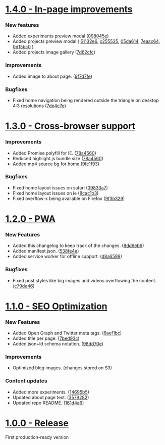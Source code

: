 # [1.4.0 - In-page improvements](https://github.com/datyayu/new-datyayu.xyz/tree/1.4.0)

### New features
- Added experiments preview modal ([098045e](https://github.com/datyayu/new-datyayu.xyz/commit/098045e))
- Added projects preview modal (
    [51132e6](https://github.com/datyayu/new-datyayu.xyz/commit/51132e6),
    [c255535](https://github.com/datyayu/new-datyayu.xyz/commit/c255535),
    [05da614](https://github.com/datyayu/new-datyayu.xyz/commit/05da614),
    [7eaac64](https://github.com/datyayu/new-datyayu.xyz/commit/7eaac64),
    [0d15bc0](https://github.com/datyayu/new-datyayu.xyz/commit/0d15bc0)
    )
- Added projects image gallery ([7d62cfc](https://github.com/datyayu/new-datyayu.xyz/commit/7d62cfc))

### Improvements
- Added image to about page. ([9f7d7fe](https://github.com/datyayu/new-datyayu.xyz/commit/9f7d7fe))

### Bugfixes
- Fixed home navigation being rendered outside the triangle on desktop 4:3 resolutions ([7de4c7e](https://github.com/datyayu/new-datyayu.xyz/commit/7de4c7e))


# [1.3.0 - Cross-browser support](https://github.com/datyayu/new-datyayu.xyz/tree/1.3.0)
### Improvements
- Added Promise polyfill for IE. ([78a4560](https://github.com/datyayu/new-datyayu.xyz/commit/78a4560))
- Reduced highlight.js bundle size ([78a4560](https://github.com/datyayu/new-datyayu.xyz/commit/78a4560))
- Added mp4 source bg for home ([9fc1f93](https://github.com/datyayu/new-datyayu.xyz/commit/9fc1f93))

### Bugfixes
- Fixed home layout issues on safari ([09833a7](https://github.com/datyayu/new-datyayu.xyz/commit/09833a7))
- Fixed home layout issues on ie ([8cac1b3](https://github.com/datyayu/new-datyayu.xyz/commit/8cac1b3))
- Fixed overflow-x being available on Firefox ([9f3b329](https://github.com/datyayu/new-datyayu.xyz/commit/9f3b329))


# [1.2.0 - PWA](https://github.com/datyayu/new-datyayu.xyz/tree/1.2.0)

### New Features
- Added this changelog to keep track of the changes. ([8dd6eb6](https://github.com/datyayu/new-datyayu.xyz/commit/8dd6eb6))
- Added manifest.json. ([538fe4e](https://github.com/datyayu/new-datyayu.xyz/commit/538fe4e))
- Added service worker for offline support. ([d8a6599](https://github.com/datyayu/new-datyayu.xyz/commit/d8a6599))

### Bugfixes
- Fixed post styles like big images and videos overflowing the content. ([c79de46](https://github.com/datyayu/new-datyayu.xyz/commit/c79de46))



# [1.1.0 - SEO Optimization](https://github.com/datyayu/new-datyayu.xyz/tree/1.1.0)

### New Features
- Added Open Graph and Twitter meta tags. ([6aef1bc](https://github.com/datyayu/new-datyayu.xyz/commit/6aef1bc))
- Added title per page. ([7bed93c](https://github.com/datyayu/new-datyayu.xyz/commit/7bed93c))
- Added json+ld schema notation. ([98dd70e](https://github.com/datyayu/new-datyayu.xyz/commit/98dd70e))

### Improvements
- Optimized blog images. (changes stored on S3)

### Content updates
- Added more experiments. ([14695b5](https://github.com/datyayu/new-datyayu.xyz/commit/14695b5))
- Updated about page text. ([3579282](https://github.com/datyayu/new-datyayu.xyz/commit/3579282))
- Updated repo README. ([161d4a6](https://github.com/datyayu/new-datyayu.xyz/commit/161d4a6))



# [1.0.0 - Release](https://github.com/datyayu/new-datyayu.xyz/tree/1.0.0)
First production-ready version
